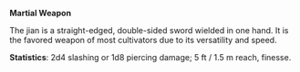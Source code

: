 **Martial Weapon**

The jian is a straight-edged, double-sided sword wielded in one hand. It is the favored weapon of most cultivators due to its versatility and speed.

**Statistics**: 2d4 slashing or 1d8 piercing damage; 5 ft / 1.5 m reach, finesse.